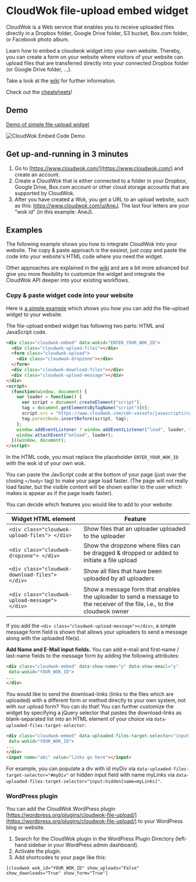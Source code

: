# CloudWok file-upload embed widget

CloudWok is a Web service that enables you to receive uploaded files directly in a Dropbox folder, Google Drive folder, S3 bucket, Box.com folder, or Facebook photo album.

Learn how to embed a cloudwok widget into your own website. Thereby, you can create a form on your website where visitors of your website can upload files that are transferred directly into your connected Dropbox folder (or Google Drive folder, ...).

Take a look at the [wiki](https://github.com/cloudwok/file-upload-embed/wiki) for further information.

Check out the [cheatsheets](http://blog.cloudwok.com/cloudwok-widget-cheat-sheet/)!

## Demo

[Demo of simple file-upload widget](https://cloudwok.github.io/file-upload-embed/)

![CloudWok Embed Code Demo](https://raw.githubusercontent.com/cloudwok/file-upload-embed/master/use-cases/images/cloudwok-embed-widget-demo-website-screenshot.png "CloudWok Embed Code Demo")

## Get up-and-running in 3 minutes

1. Go to [https://www.cloudwok.com/](https://www.cloudwok.com/) and create an account.
2. Create a CloudWok that is either connected to a folder in your Dropbox, Google Drive, Box.com account or other cloud storage accounts that are supported by CloudWok.
3. After you have created a Wok, you get a URL to an upload website, such as this: https://www.cloudwok.com/u/AneJ. The last four letters are your "wok id" (in this example: AneJ).

## Examples

The following example shows you how to integrate CloudWok into your website. The copy & paste approach is the easiest, just copy and paste the code into your website's HTML code where you need the widget.

Other approaches are explained in the [wiki](https://github.com/cloudwok/file-upload-embed/wiki) and are a bit more advanced but give you more flexibility to customize the widget and integrate the CloudWok API deeper into your existing workflows.

### Copy & paste widget code into your website

Here is [a simple example](https://github.com/cloudwok/file-upload-embed/blob/gh-pages/index.html) which shows you how you can add the file-upload widget to your website.

The file-upload embed widget has following two parts: HTML and JavaScript code.

```html
<div class="cloudwok-embed" data-wokid="ENTER_YOUR_WOK_ID">
  <div class="cloudwok-upload-files"></div>
  <form class="cloudwok-upload">
    <div class="cloudwok-dropzone"></div>
  </form>
  <div class="cloudwok-download-files"></div>
  <div class="cloudwok-upload-message"></div>
</div>
<script>
  (function(window, document) {
    var loader = function() {
      var script = document.createElement("script"),
      tag = document.getElementsByTagName("script")[0];
      script.src = "https://www.cloudwok.com/cdn-vassets/javascripts/cw.js";
      tag.parentNode.insertBefore(script, tag);
    };
    window.addEventListener ? window.addEventListener("load", loader, false) :
    window.attachEvent("onload", loader);
  })(window, document);
</script>
```

In the HTML code, you must replace the placeholder `ENTER_YOUR_WOK_ID` with the wok id of your own wok.

You can paste the JavScript code at the bottom of your page (just over the closing `</body>` tag) to make your page load faster. (The page will not really load faster, but the visible content will be shown earlier to the user which makes is appear as if the page loads faster).

You can decide which features you would like to add to your website:

| Widget HTML element               |  Feature          |
|-----------------------------------|-------------------|
| `<div class="cloudwok-upload-files"> </div>` | Show files that an uploader uploaded to the uploader |
| `<div class="cloudwok-dropzone"> </div>` | Show the dropzone where files can be dragged & dropped or added to initiate a file upload |
| `<div class="cloudwok-download-files"> </div>`  | Show all files that have been uploaded by all uploaders |
| `<div class="cloudwok-upload-message"> </div>`  | Show a message form that enables the uploader to send a message to the receiver of the file, i.e., to the cloudwok owner |

If you add the `<div class="cloudwok-upload-message"></div>`, a simple message form field is shown that allows your uploaders to send a message along with the uploaded file(s).

**Add Name and E-Mail input fields.** You can add e-mail and first-name / last-name fields to the message form by adding the following attributes:

```html
<div class="cloudwok-embed" data-show-name="y" data-show-email="y"
 data-wokid="YOUR_WOK_ID">
...
</div>
```

You would like to send the download-links (links to the files which are uploaded) with a different form or method directly to your own system, not with our upload form? You can do that! You can further customize the widget by specifying a jQuery selector that pastes the download-links as blank-separated list into an HTML element of your choice via `data-uploaded-files-target-selector`:

```html
<div class="cloudwok-embed" data-uploaded-files-target-selector="input[name=abc]"
 data-wokid="YOUR_WOK_ID">
...
</div>
<input name="abc" value="links go here"></input>
```

For example, you can populate a div with id myDiv via `data-uploaded-files-target-selector="#myDiv"` or hidden input field with name myLinks via `data-uploaded-files-target-selector="input:hidden[name=myLinks]"`.

### WordPress plugin

You can add the CloudWok WordPress plugin [https://wordpress.org/plugins/cloudwok-file-upload/](https://wordpress.org/plugins/cloudwok-file-upload/) to your WordPress blog or website.

1. Search for the CloudWok plugin in the WordPress Plugin Directory (left-hand sidebar in your WordPress admin dashboard).
2. Activate the plugin.
3. Add shortcodes to your page like this:

`[cloudwok wok_id="YOUR_WOK_ID" show_uploads="False" show_downloads="True" show_form="True"]`
